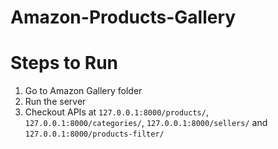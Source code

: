 # Amazon-Products-Gallery

# Steps to Run
    

1. Go to Amazon Gallery folder
2. Run the server 
3. Checkout APIs at `127.0.0.1:8000/products/`, `127.0.0.1:8000/categories/`, `127.0.0.1:8000/sellers/` and `127.0.0.1:8000/products-filter/`
 
 
 
